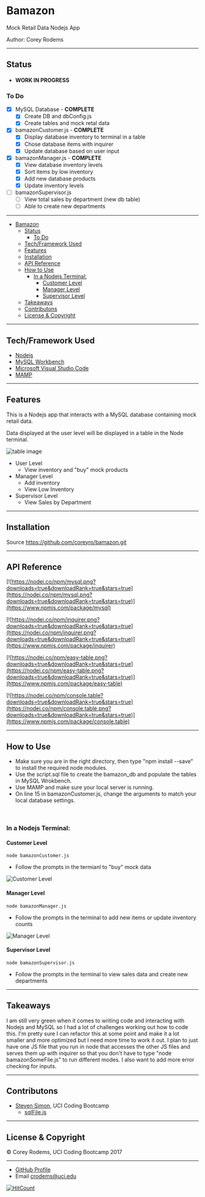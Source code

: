 # Bamazon
Mock Retail Data Nodejs App

Author: Corey Rodems


---
## Status
- #### WORK IN PROGRESS

### To Do
- [x] MySQL Database - **COMPLETE**
    - [x] Create DB and dbConfig.js
    - [x] Create tables and mock retal data
- [x] bamazonCustomer.js - **COMPLETE**
    - [x] Display database inventory to terminal in a table
    - [x] Chose database items with inquirer
    - [x] Update database based on user input
- [x] bamazonManager.js - **COMPLETE**
    - [x] View database inventory levels
    - [x] Sort items by low inventory
    - [x] Add new database products
    - [x] Update inventory levels
- [ ] bamazonSupervisor.js
    - [ ] View total sales by department (new db table)
    - [ ] Able to create new departments

---
<!-- TOC -->

- [Bamazon](#bamazon)
    - [Status](#status)
        - [To Do](#to-do)
    - [Tech/Framework Used](#techframework-used)
    - [Features](#features)
    - [Installation](#installation)
    - [API Reference](#api-reference)
    - [How to Use](#how-to-use)
        - [In a Nodejs Terminal:](#in-a-nodejs-terminal)
            - [Customer Level](#customer-level)
            - [Manager Level](#manager-level)
            - [Supervisor Level](#supervisor-level)
    - [Takeaways](#takeaways)
    - [Contributons](#contributons)
    - [License & Copyright](#license-copyright)

<!-- /TOC -->

---
## Tech/Framework Used
- [Nodejs](https://nodejs.org/en/ "Nodejs")
- [MySQL Workbench](https://www.mysql.com/products/workbench/ "MySQL Workbench")
- [Microsoft Visual Studio Code](https://code.visualstudio.com/ "Visual Studio Code")
- [MAMP](https://www.mamp.info/en/downloads/ "MAMP")

---
## Features
This is a Nodejs app that interacts with a MySQL database containing mock retail data.

Data displayed at the user level will be displayed in a table in the Node terminal.

![table image](http://i.imgur.com/7a7QILC.png)

- User Level
    - View inventory and "buy" mock products
- Manager Level
    - Add inventory
    - View Low Inventory
- Supervisor Level
    - View Sales by Department


---
## Installation
Source https://github.com/coreyro/bamazon.git


---
## API Reference

[![https://nodei.co/npm/mysql.png?downloads=true&downloadRank=true&stars=true](https://nodei.co/npm/mysql.png?downloads=true&downloadRank=true&stars=true)](https://www.npmjs.com/package/mysql)

[![https://nodei.co/npm/inquirer.png?downloads=true&downloadRank=true&stars=true](https://nodei.co/npm/inquirer.png?downloads=true&downloadRank=true&stars=true)](https://www.npmjs.com/package/inquirer)

[![https://nodei.co/npm/easy-table.png?downloads=true&downloadRank=true&stars=true](https://nodei.co/npm/easy-table.png?downloads=true&downloadRank=true&stars=true)](https://www.npmjs.com/package/easy-table)

[![https://nodei.co/npm/console.table?downloads=true&downloadRank=true&stars=true](https://nodei.co/npm/console.table.png?downloads=true&downloadRank=true&stars=true)](https://www.npmjs.com/package/console.table)


---

## How to Use
- Make sure you are in the right directory, then type "npm install --save" to install the required node modules.
- Use the script.sql file to create the bamazon_db and populate the tables in MySQL Wrokbench.
- Use MAMP and make sure your local server is running.
- On line 15 in bamazonCustomer.js, change the arguments to match your local database settings.
</br>

### In a Nodejs Terminal:

#### Customer Level
    node bamazonCustomer.js
 - Follow the prompts in the termianl to "buy" mock data

![Customer Level](http://i.imgur.com/O2HJXnT.gif "customerLevel")
<br>

#### Manager Level
    node bamazonManager.js
 - Follow the prompts in the terminal to add new items or update inventory counts

![Manager Level](http://i.imgur.com/4Ys3ZXp.gif "managerLevel")
<br>

#### Supervisor Level
    node bamazonSupervisor.js
 - Follow the prompts in the terminal to view sales data and create new departments

---

## Takeaways
I am still very green when it comes to writing code and interacting with Nodejs and MySQL so I had a lot of challenges working out how to code this.
I'm pretty sure I can refactor this at some point and make it a lot smaller and more optimized but I need more time to work it out. 
I plan to just have one JS file that you run in node that accesses the other JS files and serves them up with inquirer so that you don't
have to type "node bamazonSomeFile.js" to run different modes. I also want to add more error checking for inputs.

---

## Contributons
- [Steven Simon](https://github.com/theRealScoobaSteve "Steven Simon"), UCI Coding Bootcamp
    - [sqlFile.js](https://github.com/CoreyRo/bamazon/blob/master/sqlFile.js "SQL Object")

---

## License & Copyright
© Corey Rodems, UCI Coding Bootcamp 2017

---
- [GitHub Profile](https://www,github.com/coreyro)
- Email crodems@uci.edu

[![HitCount](https://hitt.herokuapp.com/CoreyRo/Flashcard-Generator.svg)](https://github.com/CoreyRo/bamazon)
